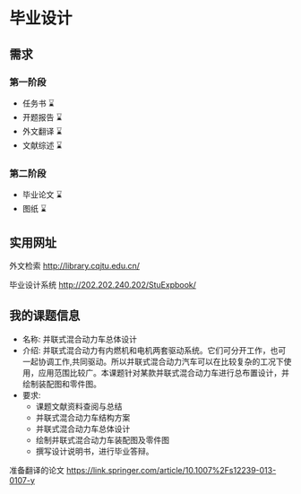 # 毕业设计

## 需求

### 第一阶段

* 任务书 ⌛️
* 开题报告 ⌛️
* 外文翻译 ⌛️
* 文献综述 ⌛️

### 第二阶段

* 毕业论文 ⌛️
* 图纸 ⌛️

## 实用网址

外文检索 <http://library.cqjtu.edu.cn/>

毕业设计系统 <http://202.202.240.202/StuExpbook/>


## 我的课题信息

* 名称: 并联式混合动力车总体设计
* 介绍: 并联式混合动力有内燃机和电机两套驱动系统。它们可分开工作，也可一起协调工作,共同驱动。所以并联式混合动力汽车可以在比较复杂的工况下使用，应用范围比较广。本课题针对某款并联式混合动力车进行总布置设计，并绘制装配图和零件图。
* 要求:
	* 课题文献资料查阅与总结
	* 并联式混合动力车结构方案
	* 并联式混合动力车总体设计
	* 绘制并联式混合动力车装配图及零件图
	* 撰写设计说明书，进行毕业答辩。

准备翻译的论文 <https://link.springer.com/article/10.1007%2Fs12239-013-0107-y>